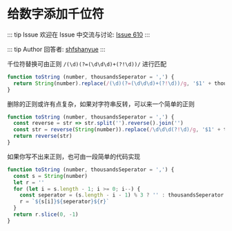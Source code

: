 # 给数字添加千位符



::: tip Issue 
 欢迎在 Issue 中交流与讨论: [Issue 610](https://github.com/shfshanyue/Daily-Question/issues/610) 
:::

::: tip Author 
回答者: [shfshanyue](https://github.com/shfshanyue) 
:::

千位符替换可由正则 `/(\d)(?=(\d\d\d)+(?!\d))/` 进行匹配

``` js
function toString (number, thousandsSeperator = ',') {
  return String(number).replace(/(\d)(?=(\d\d\d)+(?!\d))/g, '$1' + thousandsSeperator)
}
```

删除的正则或许有点复杂，如果对字符串反转，可以来一个简单的正则

``` js
function toString (number, thousandsSeperator = ',') {
  const reverse = str => str.split('').reverse().join('')
  const str = reverse(String(number)).replace(/\d\d\d(?!\d)/g, '$1' + thousandsSeperator)
  return reverse(str)
}
```

如果你写不出来正则，也可由一段简单的代码实现

``` js
function toString (number, thousandsSeperator = ',') {
  const s = String(number)
  let r = ''
  for (let i = s.length - 1; i >= 0; i--) {
    const seperator = (s.length - i - 1) % 3 ? '' : thousandsSeperator
    r = `${s[i]}${seperator}${r}`
  }
  return r.slice(0, -1)
}
```